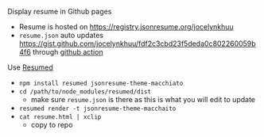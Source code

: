 Display resume in Github pages
- Resume is hosted on https://registry.jsonresume.org/jocelynkhuu
- `resume.json` auto updates https://gist.github.com/jocelynkhuu/fdf2c3cbd23f5deda0c802260059b4f6 through [github action](https://github.com/thomasdavis/resume)

Use [Resumed](https://github.com/rbardini/resumed)
- `npm install resumed jsonresume-theme-macchiato`
- `cd /path/to/node_modules/resumed/dist`
  - make sure `resume.json` is there as this is what you will edit to update
- `resumed render -t jsonresume-theme-macchaito`
- `cat resume.html | xclip`
  - copy to repo
